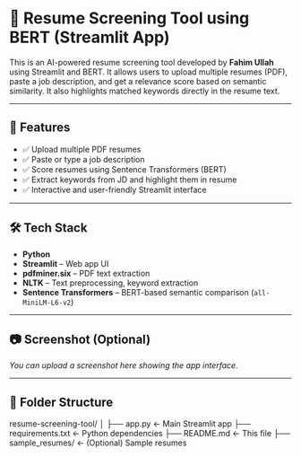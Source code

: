 # 🧠 Resume Screening Tool using BERT (Streamlit App)

This is an AI-powered resume screening tool developed by **Fahim Ullah** using Streamlit and BERT. It allows users to upload multiple resumes (PDF), paste a job description, and get a relevance score based on semantic similarity. It also highlights matched keywords directly in the resume text.

---

## 🚀 Features

- ✅ Upload multiple PDF resumes
- ✅ Paste or type a job description
- ✅ Score resumes using Sentence Transformers (BERT)
- ✅ Extract keywords from JD and highlight them in resume
- ✅ Interactive and user-friendly Streamlit interface

---

## 🛠 Tech Stack

- **Python**
- **Streamlit** – Web app UI
- **pdfminer.six** – PDF text extraction
- **NLTK** – Text preprocessing, keyword extraction
- **Sentence Transformers** – BERT-based semantic comparison (`all-MiniLM-L6-v2`)

---

## 📷 Screenshot (Optional)
_You can upload a screenshot here showing the app interface._

---

## 📁 Folder Structure

resume-screening-tool/
│
├── app.py ← Main Streamlit app
├── requirements.txt ← Python dependencies
├── README.md ← This file
├── sample_resumes/ ← (Optional) Sample resumes

